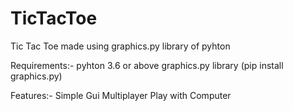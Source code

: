 # TicTacToe
Tic Tac Toe made using graphics.py library of pyhton

Requirements:-
		pyhton 3.6 or above
		graphics.py library (pip install graphics.py)

Features:-
		Simple Gui
		Multiplayer
		Play with Computer
